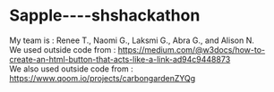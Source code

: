# Sapple----shshackathon
My team is : Renee T., Naomi G., Laksmi G., Abra G., and Alison N.
<br>
We used outside code from : https://medium.com/@w3docs/how-to-create-an-html-button-that-acts-like-a-link-ad94c9448873 
<br>
We also used outside code from :
https://www.qoom.io/projects/carbongardenZYQg
